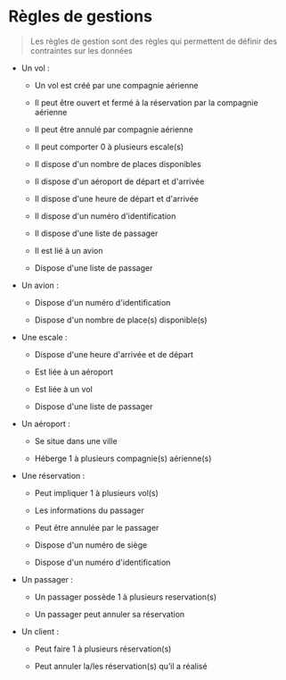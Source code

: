 # Règles de gestions
>Les règles de gestion sont des règles qui permettent de définir des contraintes sur les données

- Un vol :
  - Un vol est créé par une compagnie aérienne

  - Il peut être ouvert et fermé à la réservation par la compagnie aérienne

  - Il peut être annulé par compagnie aérienne

  - Il peut comporter 0 à plusieurs escale(s)

  - Il dispose d'un nombre de places disponibles

  - Il dispose d'un aéroport de départ et d'arrivée

  - Il dispose d'une heure de départ et d'arrivée

  - Il dispose d'un numéro d'identification
  
  - Il dispose d'une liste de passager

  - Il est lié à un avion

  - Dispose d'une liste de passager

- Un avion :
  - Dispose d'un numéro d'identification

  - Dispose d'un nombre de place(s) disponible(s)

- Une escale :
  - Dispose d'une heure d'arrivée et de départ

  - Est liée à un aéroport

  - Est liée à un vol
  
  - Dispose d'une liste de passager

- Un aéroport : 
  - Se situe dans une ville

  - Héberge 1 à plusieurs compagnie(s) aérienne(s)

- Une réservation : 
  - Peut impliquer 1 à plusieurs vol(s)

  - Les informations du passager

  - Peut être annulée par le passager

  - Dispose d'un numéro de siège

  - Dispose d'un numéro d'identification

- Un passager :
  - Un passager possède 1 à plusieurs reservation(s)

  - Un passager peut annuler sa réservation

- Un client :
  - Peut faire 1 à plusieurs réservation(s)

  - Peut annuler la/les réservation(s) qu’il a réalisé